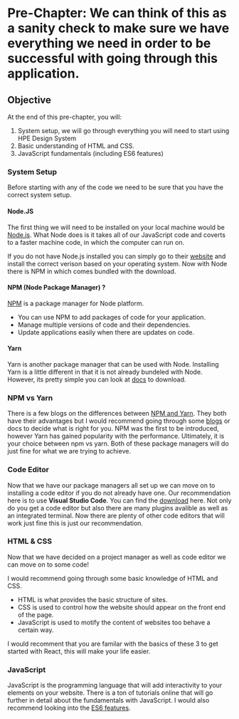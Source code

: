 # Pre-Chapter: We can think of this as a sanity check to make sure we have everything we need in order to be successful with going through this application. 

## Objective
At the end of this pre-chapter, you will:

1. System setup, we will go through everything you will need to start using HPE Design System
2. Basic understanding of HTML and CSS.
3. JavaScript fundamentals (including ES6 features)


### System Setup

Before starting with any of the code we need to be sure that you have the correct system setup. 

#### Node.JS 
The first thing we will need to be installed on your local machine would be [Node.js](https://nodejs.org/en/about/). What Node does is it takes all of our JavaScript code and coverts to a faster machine code, in which the computer can run on. 

If you do not have Node.js installed you can simply go to their [website](https://nodejs.org/en/) and install the correct verison based on your operating system. Now with Node there is NPM in which comes bundled with the download. 

####  NPM (Node Package Manager) ?
[NPM](https://docs.npmjs.com/about-npm) is a package manager for Node platform. 
- You can use NPM to add packages of code for your application. 
- Manage multiple versions of code and their dependencies.
- Update applications easily when there are updates on code. 

#### Yarn
Yarn is another package manager that can be used with Node. Installing Yarn is a little different in that it is not already bundeled with Node. However, its pretty simple you can look at [docs](https://classic.yarnpkg.com/en/docs/install/#mac-stable) to download. 

### NPM vs Yarn
There is a few blogs on the differences between [NPM and Yarn](https://www.whitesourcesoftware.com/free-developer-tools/blog/npm-vs-yarn-which-should-you-choose/). They both have their advantages but I would recommend going through some [blogs](https://waverleysoftware.com/blog/yarn-vs-npm/) or docs to decide what is right for you.
NPM was the first to be introduced, however Yarn has gained popularity with the performance. Ultimately, it is your choice between npm vs yarn. Both of these package managers will do just fine for what we are trying to achieve. 


### Code Editor

Now that we have our package managers all set up we can move on to installing a code editor if you do not already have one. Our recommendation here is to use __Visual Studio Code__. You can find the [download](https://code.visualstudio.com/) here. Not only do you get a code editor but also there are many plugins avalible as well as 
an integrated terminal. Now there are plenty of other code editors that will work just fine this is just our recommendation. 


### HTML & CSS

Now that we have decided on a project manager as well as code editor we can move on to some code! 

I would recommend going through some basic knowledge of HTML and CSS. 

* HTML is what provides the basic structure of sites. 
* CSS is used to control how the website should appear on the front end of the page. 
* JavaScript is used to motify the content  of websites too behave a certain way. 

I would recomment that you are familar with the basics of these 3 to get started with  React, this will make your life easier. 

### JavaScript 

JavaScript is the programming language that will add interactivity to your elements on your website. There is a ton of tutorials online that will go further in detail about the fundamentals with JavaScript. I would also recommend looking into the [ES6 features](https://www.w3schools.com/js/js_es6.asp). 
